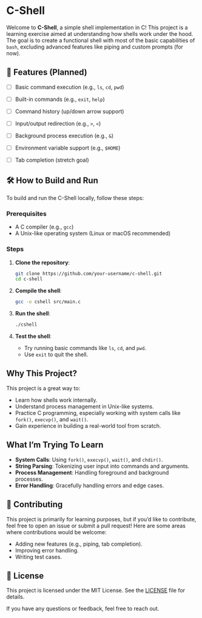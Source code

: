 # C-Shell

Welcome to **C-Shell**, a simple shell implementation in C! This project is a learning exercise aimed at understanding how shells work under the hood. The goal is to create a functional shell with most of the basic capabilities of `bash`, excluding advanced features like piping and custom prompts (for now).


## 🚀 Features (Planned)

- [ ] Basic command execution (e.g., `ls`, `cd`, `pwd`)
- [ ] Built-in commands (e.g., `exit`, `help`)
- [ ] Command history (up/down arrow support)
- [ ] Input/output redirection (e.g., `>`, `<`)
- [ ] Background process execution (e.g., `&`)
- [ ] Environment variable support (e.g., `$HOME`)
- [ ] Tab completion (stretch goal)


## 🛠️ How to Build and Run

To build and run the C-Shell locally, follow these steps:

### Prerequisites
- A C compiler (e.g., `gcc`)
- A Unix-like operating system (Linux or macOS recommended)

### Steps
1. **Clone the repository**:
   ```bash
   git clone https://github.com/your-username/c-shell.git
   cd c-shell
   ```

2. **Compile the shell**:
   ```bash
   gcc -o cshell src/main.c
   ```

3. **Run the shell**:
   ```bash
   ./cshell
   ```

4. **Test the shell**:
   - Try running basic commands like `ls`, `cd`, and `pwd`.
   - Use `exit` to quit the shell.


## Why This Project?

This project is a great way to:
- Learn how shells work internally.
- Understand process management in Unix-like systems.
- Practice C programming, especially working with system calls like `fork()`, `execvp()`, and `wait()`.
- Gain experience in building a real-world tool from scratch.


## What I’m Trying To Learn

- **System Calls**: Using `fork()`, `execvp()`, `wait()`, and `chdir()`.
- **String Parsing**: Tokenizing user input into commands and arguments.
- **Process Management**: Handling foreground and background processes.
- **Error Handling**: Gracefully handling errors and edge cases.

## 🤝 Contributing

This project is primarily for learning purposes, but if you’d like to contribute, feel free to open an issue or submit a pull request! Here are some areas where contributions would be welcome:
- Adding new features (e.g., piping, tab completion).
- Improving error handling.
- Writing test cases.

## 📜 License

This project is licensed under the MIT License. See the [LICENSE](LICENSE) file for details.



If you have any questions or feedback, feel free to reach out.
